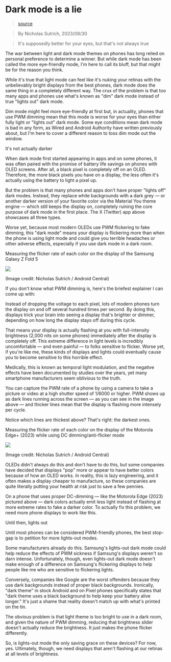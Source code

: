 # Dark mode is a lie

> [source](https://www.androidcentral.com/phones/dark-mode-is-a-lie)

>  By Nicholas Sutrich, 2023/08/30

> It's supposedly better for your eyes, but that's not always true

The war between light and dark mode themes on phones has long relied on personal preference to determine a winner. But while dark mode has been called the more eye-friendly mode, I'm here to call its bluff, but that might be for the reason you think.

While it's true that light mode can feel like it's nuking your retinas with the unbelievably bright displays from the best phones, dark mode does the same thing in a completely different way. The crux of the problem is that too many apps and phones use what's known as "dim" dark mode instead of true "lights out" dark mode.

Dim mode might feel more eye-friendly at first but, in actuality, phones that use PWM dimming mean that this mode is worse for your eyes than either fully light or "lights out" dark mode. Some eye conditions mean dark mode is bad in any form, as Wired and Android Authority have written previously about, but I'm here to cover a different reason to toss dim mode out the window.

It's not actually darker

When dark mode first started appearing in apps and on some phones, it was often paired with the promise of battery life savings on phones with OLED screens. After all, a black pixel is completely off on an OLED. Therefore, the more black pixels you have on a display, the less often it's actually using the battery to light a pixel up.

But the problem is that many phones and apps don't have proper "lights off" dark modes. Instead, they replace white backgrounds with a dark grey — or another darker version of your favorite color via the Material You theme engine — which still keeps the display on, completely ruining the core purpose of dark mode in the first place. The X (Twitter) app above showcases all three types.

Worse yet, because most modern OLEDs use PWM flickering to fake dimming, this "dark mode" means your display is flickering more than when the phone is using light mode and could give you terrible headaches or other adverse effects, especially if you use dark mode in a dark room.

Measuring the flicker rate of each color on the display of the Samsung Galaxy Z Fold 5

<img src=pwm1.webp>

(Image credit: Nicholas Sutrich / Android Central)

If you don't know what PWM dimming is, here's the briefest explainer I can come up with:

Instead of dropping the voltage to each pixel, lots of modern phones turn the display on and off several hundred times per second. By doing this, displays trick your brain into seeing a display that's brighter or dimmer, depending on how long the display stays off during this cycle.

That means your display is actually flashing at you with full-intensity brightness (2,000 nits on some phones) immediately after the display is completely off. This extreme difference in light levels is incredibly uncomfortable — and even painful — to folks sensitive to flicker. Worse yet, if you're like me, these kinds of displays and lights could eventually cause you to become sensitive to this horrible effect.

Medically, this is known as temporal light modulation, and the negative effects have been documented by studies over the years, yet many smartphone manufacturers seem oblivious to the truth.

You can capture the PWM rate of a phone by using a camera to take a picture or video at a high shutter speed of 1/6000 or higher. PWM shows up as dark lines running across the screen — as you can see in the image above — and thicker lines mean that the display is flashing more intensely per cycle.

Notice which lines are thickest above? That's right: the darkest ones.

Measuring the flicker rate of each color on the display of the Motorola Edge+ (2023) while using DC dimming/anti-flicker mode

<img src=pwm2.webp>

(Image credit: Nicholas Sutrich / Android Central)

OLEDs didn't always do this and don't have to do this, but some companies have decided that displays "pop" more or appear to have better colors because of how an OLED works. In reality, this is lazy engineering, and it often makes a display cheaper to manufacture, so these companies are quite literally putting your health at risk just to save a few pennies.

On a phone that uses proper DC-dimming — like the Motorola Edge (2023) pictured above — dark colors actually emit less light instead of flashing at more extreme rates to fake a darker color. To actually fix this problem, we need more phone displays to work like this.

Until then, lights out

Until most phones can be considered PWM-friendly phones, the best stop-gap is to petition for more lights-out modes.

Some manufacturers already do this. Samsung's lights-out dark mode could help reduce the effects of PWM sickness if Samsung's displays weren't so darn intense. Unfortunately, though, even lights-out dark mode doesn't make enough of a difference on Samsung's flickering displays to help people like me who are sensitive to flickering lights.

Conversely, companies like Google are the worst offenders because they use dark backgrounds instead of proper black backgrounds. Ironically, "dark theme" in stock Android and on Pixel phones specifically states that "dark theme uses a black background to help keep your battery alive longer." It's just a shame that reality doesn't match up with what's printed on the tin.

The obvious problem is that light theme is too bright to use in a dark room, and given the nature of PWM dimming, reducing that brightness slider doesn't actually reduce the brightness. It just makes the phone flicker differently.

So, is lights-out mode the only saving grace on these devices? For now, yes. Ultimately, though, we need displays that aren't flashing at our retinas at all levels of brightness.


